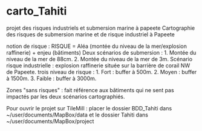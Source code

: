# carto_Tahiti
projet des risques industriels et submersion marine à papeete
Cartographie des risques de submersion marine et de risque industriel à Papeete

notion de risque : RISQUE = Aléa (montée du niveau de la mer/explosion raffinerie) + enjeu (bâtiments) Deux scénarios de submersion : 1. Montée du niveau de la mer de 88cm. 2. Montée du niveau de la mer de 3m. Scénario risque industrielle : explosion raffinerie située sur la barrière de corail NW de Papeete. trois niveau de risque : 1. Fort : buffer à 500m. 2. Moyen : buffer à 1500m. 3. Faible : buffer à 3000m.

Zones "sans risques" : fait référence aux bâtiments qui ne sent pas impactés par les deux scénarios cartographiés.

Pour ouvrir le projet sur TileMill : placer le dossier BDD_Tahiti dans ~/user/documents/MapBox/data et le dossier Tahiti dans ~/user/documents/MapBox/project
